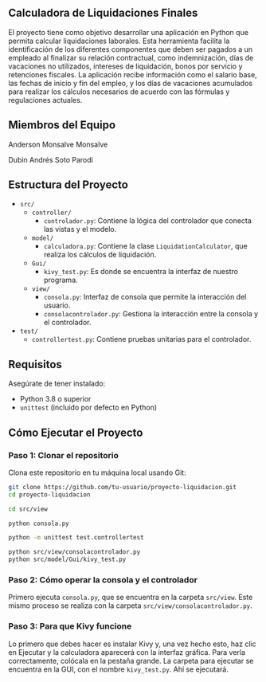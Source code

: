 ## Calculadora de Liquidaciones Finales
El proyecto tiene como objetivo desarrollar una aplicación en Python que permita calcular liquidaciones laborales. Esta herramienta facilita la identificación de los diferentes componentes que deben ser pagados a un empleado al finalizar su relación contractual, como indemnización, días de vacaciones no utilizados, intereses de liquidación, bonos por servicio y retenciones fiscales. La aplicación recibe información como el salario base, las fechas de inicio y fin del empleo, y los días de vacaciones acumulados para realizar los cálculos necesarios de acuerdo con las fórmulas y regulaciones actuales.

## Miembros del Equipo
Anderson Monsalve Monsalve

Dubin Andrés Soto Parodi

## Estructura del Proyecto

- `src/`
  - `controller/`
    - `controlador.py`: Contiene la lógica del controlador que conecta las vistas y el modelo.
  - `model/`
    - `calculadora.py`: Contiene la clase `LiquidationCalculator`, que realiza los cálculos de liquidación.
  - `Gui/`
    - `kivy_test.py`: Es donde se encuentra la interfaz de nuestro programa.
  - `view/`
    - `consola.py`: Interfaz de consola que permite la interacción del usuario.
    - `consolacontrolador.py`: Gestiona la interacción entre la consola y el controlador.
- `test/`
  - `controllertest.py`: Contiene pruebas unitarias para el controlador.

## Requisitos

Asegúrate de tener instalado:

- Python 3.8 o superior
- `unittest` (incluido por defecto en Python)

## Cómo Ejecutar el Proyecto

### Paso 1: Clonar el repositorio

Clona este repositorio en tu máquina local usando Git:

```bash
git clone https://github.com/tu-usuario/proyecto-liquidacion.git
cd proyecto-liquidacion

cd src/view

python consola.py

python -m unittest test.controllertest

python src/view/consolacontrolador.py
python src/model/Gui/kivy_test.py
```

### Paso 2: Cómo operar la consola y el controlador

Primero ejecuta `consola.py`, que se encuentra en la carpeta `src/view`. Este mismo proceso se realiza con la carpeta `src/view/consolacontrolador.py`.

### Paso 3: Para que Kivy funcione

Lo primero que debes hacer es instalar Kivy y, una vez hecho esto, haz clic en Ejecutar y la calculadora aparecerá con la interfaz gráfica. Para verla correctamente, colócala en la pestaña grande. La carpeta para ejecutar se encuentra en la GUI, con el nombre `kivy_test.py`. Ahí se ejecutará.